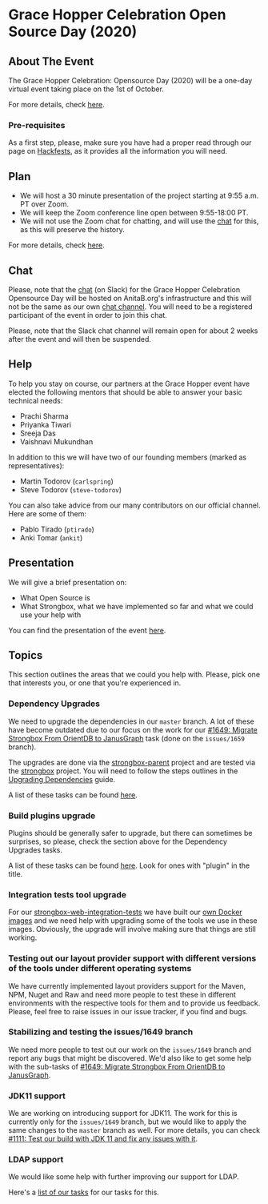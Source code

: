 # Grace Hopper Celebration Open Source Day (2020)

## About The Event

The Grace Hopper Celebration: Opensource Day (2020) will be a one-day virtual event taking place on the 1st of October.

For more details, check [here][anitab-ghc-oss-day-details].

### Pre-requisites

As a first step, please, make sure you have had a proper read through our page on [Hackfests], as it provides all the
information you will need.

## Plan

* We will host a 30 minute presentation of the project starting at 9:55 a.m. PT over Zoom.
* We will keep the Zoom conference line open between 9:55-18:00 PT.
* We will not use the Zoom chat for chatting, and will use the [chat][anitab-ghc-chat] for this, as this will
  preserve the history.
  
For more details, check [here][anitab-ghc-oss-day-details].

## Chat

Please, note that the [chat][anitab-ghc-chat] (on Slack) for the Grace Hopper Celebration Opensource Day will be hosted on
AnitaB.org's infrastructure and this will not be the same as our own [chat channel][chat]. You will need to be a
registered participant of the event in order to join this chat.

Please, note that the Slack chat channel will remain open for about 2 weeks after the event and will then be suspended.

## Help

To help you stay on course, our partners at the Grace Hopper event have elected the following mentors that should be
able to answer your basic technical needs:

* Prachi Sharma 
* Priyanka Tiwari  
* Sreeja Das
* Vaishnavi Mukundhan

In addition to this we will have two of our founding members (marked as representatives):

* Martin Todorov (`carlspring`)
* Steve Todorov (`steve-todorov`)

You can also take advice from our many contributors on our official channel. Here are some of them:

* Pablo Tirado (`ptirado`)
* Anki Tomar (`ankit`)

## Presentation

We will give a brief presentation on:

* What Open Source is
* What Strongbox, what we have implemented so far and what we could use your help with

You can find the presentation of the event [here][presentation-file].

## Topics

This section outlines the areas that we could you help with. Please, pick one that interests you, or one that you're
experienced in.

### Dependency Upgrades

We need to upgrade the dependencies in our `master` branch. A lot of these have become outdated due to our focus on the
work for our [#1649: Migrate Strongbox From OrientDB to JanusGraph][issue-1649] task (done on the `issues/1659` branch).

The upgrades are done via the [strongbox-parent] project and are tested via the [strongbox] project. You will need to
follow the steps outlines in the [Upgrading Dependencies][upgrading-dependencies] guide.

A list of these tasks can be found [here][list-of-dependency-upgrades].

### Build plugins upgrade

Plugins should be generally safer to upgrade, but there can sometimes be surprises, so please, check the section above
for the Dependency Upgrades tasks. 

A list of these tasks can be found [here][list-of-dependency-upgrades]. Look for ones with "plugin" in the title.

### Integration tests tool upgrade 

For our [strongbox-web-integration-tests] we have built our [own Docker images][ci-build-images] and we need help
with upgrading some of the tools we use in these images. Obviously, the upgrade will involve making sure that things
are still working. 

### Testing out our layout provider support with different versions of the tools under different operating systems 

We have currently implemented layout providers support for the Maven, NPM, Nuget and Raw and need more people
to test these in different environments with the respective tools for them and to provide us feedback. Please, feel free
to raise issues in our issue tracker, if you find and bugs. 

### Stabilizing and testing the issues/1649 branch 

We need more people to test out our work on the `issues/1649` branch and report any bugs that might be discovered.
We'd also like to get some help with the sub-tasks of [#1649: Migrate Strongbox From OrientDB to JanusGraph][issue-1649].

### JDK11 support

We are working on introducing support for JDK11. The work for this is currently only for the `issues/1649` branch,
but we would like to apply the same changes to the `master` branch as well. For more details, you can check
[#1111: Test our build with JDK 11 and fix any issues with it][issue-1111].

### LDAP support

We would like some help with further improving our support for LDAP.

Here's a [list of our tasks][list-of-ldap-tasks] for our tasks for this.

[<--# Links -->]: #
[chat]: ../../chat-redirect.md

[strongbox]: https://github.com/strongbox/strongbox/
[strongbox-parent]: https://github.com/strongbox/strongbox-parent/
[strongbox-web-integration-tests]: https://github.com/strongbox/strongbox-web-integration-tests/
[ci-build-images]: https://github.com/strongbox/ci-build-images

[hackfests]: ../index.md
[upgrading-dependencies]: ../../developer-guide/upgrading-dependencies-and-plugins.md

[good-first-issue-link]: https://github.com/strongbox/strongbox/issues?q=is%3Aissue+is%3Aopen+label%3A%22good%20first%20issue%22
[good-first-issue-badge]: https://img.shields.io/github/issues-raw/strongbox/strongbox/good%20first%20issue.svg?label=good%20first%20issue
[help-wanted-link]: https://github.com/strongbox/strongbox/issues?q=is%3Aissue+is%3Aopen+label%3A%22help%20wanted%22
[help-wanted-badge]: https://img.shields.io/github/issues-raw/strongbox/strongbox/help%20wanted.svg?label=help%20wanted&color=%23856bf9&

[gracehopperosd-link]: https://github.com/strongbox/strongbox/issues?q=is%3Aissue+is%3Aopen+label%3AGraceHopperOSD
[gracehopperosd-badge]: https://img.shields.io/github/issues-raw/strongbox/strongbox/GraceHopperOSD.svg?label=GraceHopperOSD

[anitab-ghc-oss-day-details]: https://ghc.anitab.org/programs-and-awards/open-source-day/2020
[anitab-ghc-chat]: https://app.slack.com/client/T017FULSEU8/C018WM3KLR3

[presentation-file]: https://docs.google.com/presentation/d/1HR7Vn59aBBdmGWDw_Yna74i76Bc9vyNr79TN7n6FM9M/edit?usp=sharing
[issue-1111]: https://github.com/strongbox/strongbox/issues/1111
[issue-1649]: https://github.com/strongbox/strongbox/issues/1649
[list-of-dependency-upgrades]: https://github.com/strongbox/strongbox/issues?q=is%3Aissue+is%3Aopen+label%3Adependencies
[list-of-ldap-tasks]: https://github.com/strongbox/strongbox/issues?q=is%3Aissue+is%3Aopen+label%3AGraceHopperOSD+ldap

